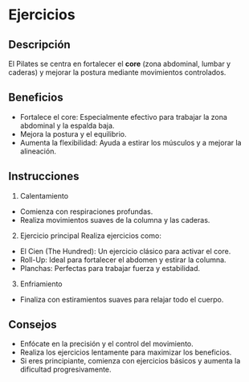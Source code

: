 # Ejercicios

## Descripción
El Pilates se centra en fortalecer el **core** (zona abdominal, lumbar y caderas) y mejorar la postura mediante movimientos controlados.

## Beneficios
- Fortalece el core: Especialmente efectivo para trabajar la zona abdominal y la espalda baja.
- Mejora la postura y el equilibrio.
- Aumenta la flexibilidad: Ayuda a estirar los músculos y a mejorar la alineación.

## Instrucciones

1. Calentamiento
- Comienza con respiraciones profundas.
- Realiza movimientos suaves de la columna y las caderas.

2. Ejercicio principal
Realiza ejercicios como:
- El Cien (The Hundred): Un ejercicio clásico para activar el core.
- Roll-Up: Ideal para fortalecer el abdomen y estirar la columna.
- Planchas: Perfectas para trabajar fuerza y estabilidad.

3. Enfriamiento
- Finaliza con estiramientos suaves para relajar todo el cuerpo.

## Consejos
- Enfócate en la precisión y el control del movimiento.
- Realiza los ejercicios lentamente para maximizar los beneficios.
- Si eres principiante, comienza con ejercicios básicos y aumenta la dificultad progresivamente.
